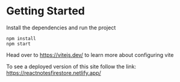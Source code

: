 # Getting Started
Install the dependencies and run the project
```
npm install
npm start
```

Head over to https://vitejs.dev/ to learn more about configuring vite

To see a deployed version of this site follow the link: https://reactnotesfirestore.netlify.app/
